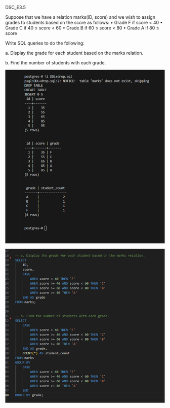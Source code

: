 DSC_E3.5

Suppose that we have a relation marks(ID, score) and we wish to assign grades to students based on the score as follows:
	•	Grade F if score < 40
	•	Grade C if 40 ≤ score < 60
	•	Grade B if 60 ≤ score < 80
	•	Grade A if 80 ≤ score

Write SQL queries to do the following:

a. Display the grade for each student based on the marks relation.

b. Find the number of students with each grade.




![alt text](image.png)

![alt text](image-1.png)